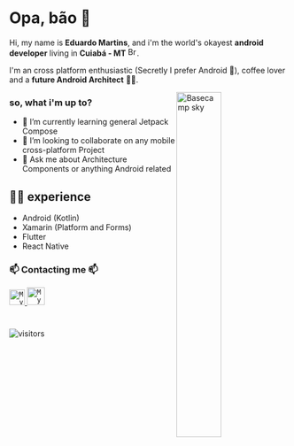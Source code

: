 # Opa, bão 👋

Hi, my name is **Eduardo Martins**, and i'm the world's okayest **android developer** living in **Cuiabá - MT** <img width="16" src="https://media0.giphy.com/media/10mzF0YmVmZNuw/giphy.gif" alt="Brazil" />.

I'm an cross platform enthusiastic (Secretly I prefer Android 🤫), coffee lover and a **future Android Architect** 💚💚.  

<img align="right" width="40%" src="https://media.giphy.com/media/kCVIL0CLNWv2E/giphy.gif" alt="Basecamp sky" />

### so, what i'm up to?

- 🌱 I’m currently learning general Jetpack Compose
- 👯 I’m looking to collaborate on any mobile cross-platform Project
- 💬 Ask me about Architecture Components or anything Android related

## 👨‍💻 experience
- Android (Kotlin)
- Xamarin (Platform and Forms)
- Flutter
- React Native

### 📫 Contacting me 📫
<a href="https://www.linkedin.com/in/eduardomartinsl/">
  <code><img alt="My linkedin" width="28" src="https://img.icons8.com/color/48/000000/linkedin.png" /></code>
</a>

<a href="mailto:emartinslemos@gmail.com">
  <code><img alt="My e-mail" width="32" src="https://img.icons8.com/color/48/000000/gmail--v1.png" /></code>
</a>

#

![visitors](https://visitor-badge.glitch.me/badge?page_id=eduardomartinsl.eduardomartinsl)
